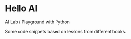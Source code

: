 # Hello AI

AI Lab / Playground with Python

Some code snippets based on lessons from different books.
